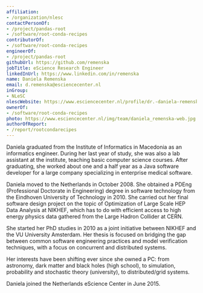 ```yaml
---
affiliation:
- /organization/nlesc
contactPersonOf:
- /project/pandas-root
- /software/root-conda-recipes
contributorOf:
- /software/root-conda-recipes
engineerOf:
- /project/pandas-root
githubUrl: https://github.com/remenska
jobTitle: eScience Research Engineer
linkedInUrl: https://www.linkedin.com/in/remenska
name: Daniela Remenska
email: d.remenska@esciencecenter.nl
inGroup:
- NLeSC
nlescWebsite: https://www.esciencecenter.nl/profile/dr.-daniela-remenska
ownerOf:
- /software/root-conda-recipes
photo: https://www.esciencecenter.nl/img/team/daniela_remenska-web.jpg
authorOfReport:
- /report/rootcondarecipes
---
```

Daniela graduated from the Institute of Informatics in Macedonia as an informatics engineer. During her last year of study, she was also a lab assistant at the institute, teaching basic computer science courses. After graduating, she worked about one and a half year as a Java software developer for a large company specializing in enterprise medical software.

Daniela moved to the Netherlands in October 2008. She obtained a PDEng (Professional Doctorate in Engineering) degree in software technology from the Eindhoven University of Technology in 2010. She carried out her final software design project on the topic of Optimization of Large Scale HEP Data Analysis at NIKHEF, which has to do with efficient access to high energy physics data gathered from the Large Hadron Collider at CERN.

She started her PhD studies in 2010 as a joint initiative between NIKHEF and the VU University Amsterdam. Her thesis is focused on bridging the gap between common software engineering practices and model verification techniques, with a focus on concurrent and distributed systems.

Her interests have been shifting ever since she owned a PC: from astronomy, dark matter and black holes (high school), to simulation, probability and stochastic theory (university), to distributed/grid systems.

Daniela joined the Netherlands eScience Center in June 2015.
